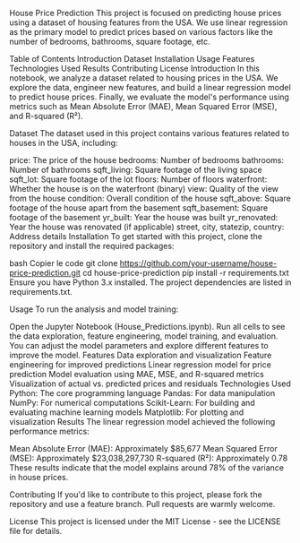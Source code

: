 House Price Prediction
This project is focused on predicting house prices using a dataset of housing features from the USA. We use linear regression as the primary model to predict prices based on various factors like the number of bedrooms, bathrooms, square footage, etc.

Table of Contents
Introduction
Dataset
Installation
Usage
Features
Technologies Used
Results
Contributing
License
Introduction
In this notebook, we analyze a dataset related to housing prices in the USA. We explore the data, engineer new features, and build a linear regression model to predict house prices. Finally, we evaluate the model's performance using metrics such as Mean Absolute Error (MAE), Mean Squared Error (MSE), and R-squared (R²).

Dataset
The dataset used in this project contains various features related to houses in the USA, including:

price: The price of the house
bedrooms: Number of bedrooms
bathrooms: Number of bathrooms
sqft_living: Square footage of the living space
sqft_lot: Square footage of the lot
floors: Number of floors
waterfront: Whether the house is on the waterfront (binary)
view: Quality of the view from the house
condition: Overall condition of the house
sqft_above: Square footage of the house apart from the basement
sqft_basement: Square footage of the basement
yr_built: Year the house was built
yr_renovated: Year the house was renovated (if applicable)
street, city, statezip, country: Address details
Installation
To get started with this project, clone the repository and install the required packages:

bash
Copier le code
git clone https://github.com/your-username/house-price-prediction.git
cd house-price-prediction
pip install -r requirements.txt
Ensure you have Python 3.x installed. The project dependencies are listed in requirements.txt.

Usage
To run the analysis and model training:

Open the Jupyter Notebook (House_Predictions.ipynb).
Run all cells to see the data exploration, feature engineering, model training, and evaluation.
You can adjust the model parameters and explore different features to improve the model.
Features
Data exploration and visualization
Feature engineering for improved predictions
Linear regression model for price prediction
Model evaluation using MAE, MSE, and R-squared metrics
Visualization of actual vs. predicted prices and residuals
Technologies Used
Python: The core programming language
Pandas: For data manipulation
NumPy: For numerical computations
Scikit-Learn: For building and evaluating machine learning models
Matplotlib: For plotting and visualization
Results
The linear regression model achieved the following performance metrics:

Mean Absolute Error (MAE): Approximately $85,677
Mean Squared Error (MSE): Approximately $23,038,297,730
R-squared (R²): Approximately 0.78
These results indicate that the model explains around 78% of the variance in house prices.

Contributing
If you'd like to contribute to this project, please fork the repository and use a feature branch. Pull requests are warmly welcome.

License
This project is licensed under the MIT License - see the LICENSE file for details.
